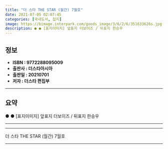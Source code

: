 ```yaml
---
title: "더 스타 THE STAR (월간) 7월호"
date: 2021-07-05 02:07:45
categories: [국내도서, 잡지]
image: https://bimage.interpark.com/goods_image/3/6/2/6/351633626s.jpg
description: ● ● [표지이미지] 앞표지 더보이즈 / 뒤표지 한승우
---
```


## **정보**

- **ISBN : 9772288095009**
- **출판사 : 더스타아시아**
- **출판일 : 20210701**
- **저자 : 더스타 편집부**

------



## **요약**

●  ● [표지이미지] 앞표지  더보이즈 / 뒤표지  한승우

------



------


더 스타 THE STAR (월간) 7월호 

------


